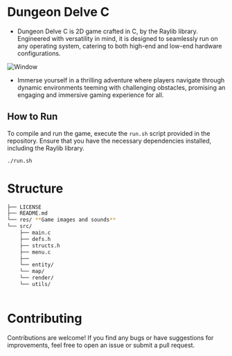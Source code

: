# Dungeon Delve C

- Dungeon Delve C is 2D game crafted in C, by the Raylib library. Engineered with versatility in mind, it is designed to seamlessly run on any operating system, catering to both high-end and low-end hardware configurations. 

<img src="res/readme/game.gif" alt="Window" align="center">

- Immerse yourself in a thrilling adventure where players navigate through dynamic environments teeming with challenging obstacles, promising an engaging and immersive gaming experience for all.

## How to Run

To compile and run the game, execute the `run.sh` script provided in the repository. Ensure that you have the necessary dependencies installed, including the Raylib library.

```bash
./run.sh
```

# Structure

```sh
├── LICENSE
├── README.md
└── res/ **Game images and sounds**
└── src/
    ├── main.c                  
    ├── defs.h                  
    ├── structs.h
    ├── menu.c
    ├── 
    └── entity/
    └── map/
    └── render/
    └── utils/
    
```

# Contributing

Contributions are welcome! If you find any bugs or have suggestions for improvements, feel free to open an issue or submit a pull request.
